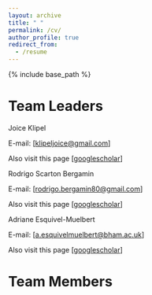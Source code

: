 ```yaml
---
layout: archive
title: " "
permalink: /cv/
author_profile: true
redirect_from:
  - /resume
---
```


{% include base_path %}

Team Leaders
======
Joice Klipel

E-mail: [[klipeljoice@gmail.com](mailto:klipeljoice@gmail.com)]

Also visit this page [[googlescholar]([https://scholar.google.com/citations?user=oG4eV9MAAAAJ&hl=pt-BR](https://scholar.google.com/citations?user=oG4eV9MAAAAJ&hl=pt-BR))]

Rodrigo Scarton Bergamin

E-mail: [[rodrigo.bergamin80@gmail.com](mailto:rodrigo.bergamin80@gmail.com)]

Also visit this page [[googlescholar]([https://scholar.google.com.br/citations?user=uAoCb5gAAAAJ&hl=pt-PT](https://scholar.google.com.br/citations?user=uAoCb5gAAAAJ&hl=pt-PT))]

Adriane Esquivel-Muelbert

E-mail: [[a.esquivelmuelbert@bham.ac.uk](mailto:a.esquivelmuelbert@bham.ac.uk)]

Also visit this page [[googlescholar]([https://scholar.google.com/citations?user=d6XOOK0AAAAJ&hl=en](https://scholar.google.com/citations?user=d6XOOK0AAAAJ&hl=en))]


Team Members
======
